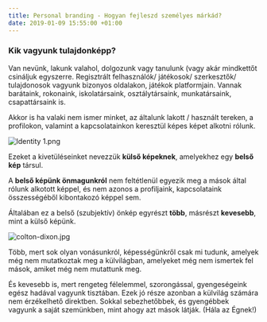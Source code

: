 ```yaml
---
title: Personal branding - Hogyan fejleszd személyes márkád?
date: 2019-01-09 15:55:00 +01:00
---
```


### Kik vagyunk tulajdonképp? 

Van nevünk, lakunk valahol, dolgozunk vagy tanulunk (vagy akár mindkettőt csináljuk egyszerre. Regisztrált felhasználók/ játékosok/ szerkesztők/ tulajdonosok vagyunk bizonyos oldalakon, játékok platformjain. Vannak barátaink, rokonaink, iskolatársaink, osztálytársaink, munkatársaink, csapattársaink is. 
  
Akkor is ha valaki nem ismer minket, az általunk lakott / használt tereken, a profilokon, valamint a kapcsolatainkon keresztül képes képet alkotni rólunk. 

![Identity 1.png](/uploads/Identity%201.png)

Ezeket a kivetüléseinket nevezzük **külső képeknek**, amelyekhez egy **belső kép** társul. 

A **belső képünk önmagunkról** nem feltétlenül egyezik meg a mások által rólunk alkotott képpel, és nem azonos a profiljaink, kapcsolataink összességéből kibontakozó képpel sem.  

Általában ez a belső (szubjektív) önkép egyrészt **több**, másrészt **kevesebb**, mint a külső képünk. 

![colton-dixon.jpg](/uploads/colton-dixon.jpg)

Több, mert sok olyan vonásunkról, képességünkről csak mi tudunk, amelyek még nem mutatkoztak meg a külvilágban, amelyeket még nem ismertek fel mások, amiket még nem mutattunk meg. 

És kevesebb is, mert rengeteg félelemmel, szorongással, gyengeségeink egész hadával vagyunk tisztában. Ezek jó része azonban a külvilág számára nem érzékelhető direktben. Sokkal sebezhetőbbek, és gyengébbek vagyunk a saját szemünkben, mint ahogy azt mások látják.  (Hála az Égnek!)  


